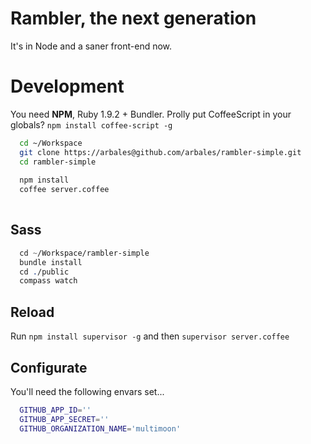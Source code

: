 # Rambler, the next generation
It's in Node and a saner front-end now.

# Development
You need **NPM**, Ruby 1.9.2 + Bundler. Prolly put CoffeeScript in your globals? `npm install coffee-script -g`

```sh
  cd ~/Workspace
  git clone https://arbales@github.com/arbales/rambler-simple.git
  cd rambler-simple
  
  npm install
  coffee server.coffee         
  
```

## Sass
```sass
  cd ~/Workspace/rambler-simple
  bundle install
  cd ./public
  compass watch
```
       
## Reload
Run `npm install supervisor -g` and then `supervisor server.coffee`

## Configurate

You'll need the following envars set...

```sh
  GITHUB_APP_ID=''
  GITHUB_APP_SECRET=''
  GITHUB_ORGANIZATION_NAME='multimoon'
```